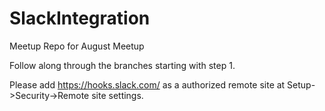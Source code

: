 # SlackIntegration
Meetup Repo for August Meetup

Follow along through the branches starting with step 1.

Please add https://hooks.slack.com/ as a authorized remote site at  Setup->Security->Remote site settings.
